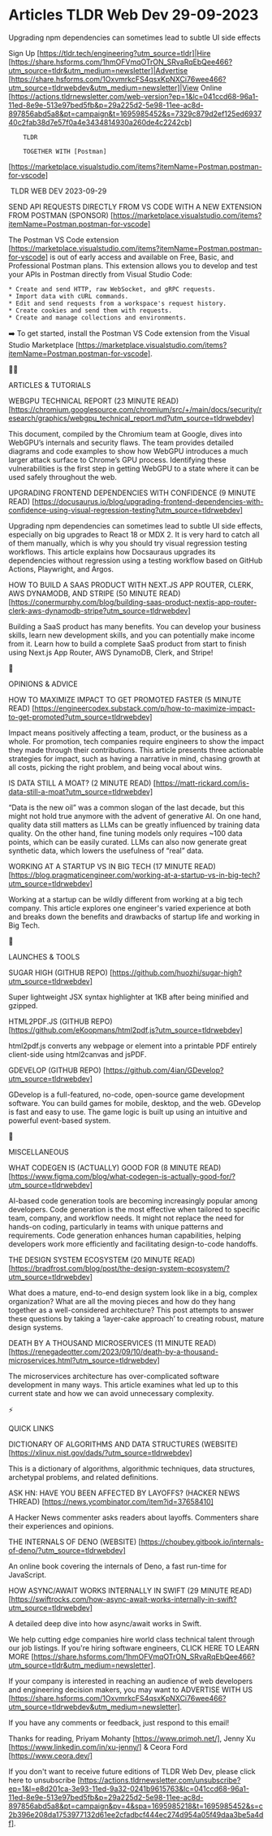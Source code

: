 # Articles TLDR Web Dev 29-09-2023

Upgrading npm dependencies can sometimes lead to subtle UI side
effects  

Sign Up [https://tldr.tech/engineering?utm_source=tldr]|Hire
[https://share.hsforms.com/1hmOFVmqOTrON_SRvaRqEbQee466?utm_source=tldr&utm_medium=newsletter]|Advertise
[https://share.hsforms.com/1OxvmrkcFS4qsxKpNXCi76wee466?utm_source=tldrwebdev&utm_medium=newsletter]|View
Online
[https://actions.tldrnewsletter.com/web-version?ep=1&lc=041ccd68-96a1-11ed-8e9e-513e97bed5fb&p=29a225d2-5e98-11ee-ac8d-897856abd5a8&pt=campaign&t=1695985452&s=7329c879d2ef125ed693740c2fab38d7e57f0a4e3434814930a260de4c2242cb]


		TLDR

		TOGETHER WITH [Postman]
[https://marketplace.visualstudio.com/items?itemName=Postman.postman-for-vscode]

 TLDR WEB DEV 2023-09-29

SEND API REQUESTS DIRECTLY FROM VS CODE WITH A NEW EXTENSION FROM
POSTMAN (SPONSOR)
[https://marketplace.visualstudio.com/items?itemName=Postman.postman-for-vscode]


The Postman VS Code extension
[https://marketplace.visualstudio.com/items?itemName=Postman.postman-for-vscode]
is out of early access and available on Free, Basic, and Professional
Postman plans. This extension allows you to develop and test your APIs
in Postman directly from Visual Studio Code: 

 	* Create and send HTTP, raw WebSocket, and gRPC requests.
 	* Import data with cURL commands.
 	* Edit and send requests from a workspace's request history.
 	* Create cookies and send them with requests.
 	* Create and manage collections and environments.

➡️ To get started, install the Postman VS Code extension from the
Visual Studio Marketplace
[https://marketplace.visualstudio.com/items?itemName=Postman.postman-for-vscode].

🧑‍💻 

ARTICLES & TUTORIALS

WEBGPU TECHNICAL REPORT (23 MINUTE READ)
[https://chromium.googlesource.com/chromium/src/+/main/docs/security/research/graphics/webgpu_technical_report.md?utm_source=tldrwebdev]


This document, compiled by the Chromium team at Google, dives into
WebGPU’s internals and security flaws. The team provides detailed
diagrams and code examples to show how WebGPU introduces a much larger
attack surface to Chrome’s GPU process. Identifying these
vulnerabilities is the first step in getting WebGPU to a state where
it can be used safely throughout the web. 

UPGRADING FRONTEND DEPENDENCIES WITH CONFIDENCE (9 MINUTE READ)
[https://docusaurus.io/blog/upgrading-frontend-dependencies-with-confidence-using-visual-regression-testing?utm_source=tldrwebdev]


Upgrading npm dependencies can sometimes lead to subtle UI side
effects, especially on big upgrades to React 18 or MDX 2. It is very
hard to catch all of them manually, which is why you should try visual
regression testing workflows. This article explains how Docsauraus
upgrades its dependencies without regression using a testing workflow
based on GitHub Actions, Playwright, and Argos. 

HOW TO BUILD A SAAS PRODUCT WITH NEXT.JS APP ROUTER, CLERK, AWS
DYNAMODB, AND STRIPE (50 MINUTE READ)
[https://conermurphy.com/blog/building-saas-product-nextjs-app-router-clerk-aws-dynamodb-stripe?utm_source=tldrwebdev]


Building a SaaS product has many benefits. You can develop your
business skills, learn new development skills, and you can potentially
make income from it. Learn how to build a complete SaaS product from
start to finish using Next.js App Router, AWS DynamoDB, Clerk, and
Stripe! 

🧠 

OPINIONS & ADVICE

HOW TO MAXIMIZE IMPACT TO GET PROMOTED FASTER (5 MINUTE READ)
[https://engineercodex.substack.com/p/how-to-maximize-impact-to-get-promoted?utm_source=tldrwebdev]


Impact means positively affecting a team, product, or the business as
a whole. For promotion, tech companies require engineers to show the
impact they made through their contributions. This article presents
three actionable strategies for impact, such as having a narrative in
mind, chasing growth at all costs, picking the right problem, and
being vocal about wins. 

IS DATA STILL A MOAT? (2 MINUTE READ)
[https://matt-rickard.com/is-data-still-a-moat?utm_source=tldrwebdev] 

“Data is the new oil” was a common slogan of the last decade, but
this might not hold true anymore with the advent of generative AI. On
one hand, quality data still matters as LLMs can be greatly influenced
by training data quality. On the other hand, fine tuning models only
requires ~100 data points, which can be easily curated. LLMs can also
now generate great synthetic data, which lowers the usefulness of
“real” data. 

WORKING AT A STARTUP VS IN BIG TECH (17 MINUTE READ)
[https://blog.pragmaticengineer.com/working-at-a-startup-vs-in-big-tech?utm_source=tldrwebdev]


Working at a startup can be wildly different from working at a big
tech company. This article explores one engineer's varied experience
at both and breaks down the benefits and drawbacks of startup life and
working in Big Tech. 

🚀 

LAUNCHES & TOOLS

SUGAR HIGH (GITHUB REPO)
[https://github.com/huozhi/sugar-high?utm_source=tldrwebdev] 

Super lightweight JSX syntax highlighter at 1KB after being minified
and gzipped. 

HTML2PDF.JS (GITHUB REPO)
[https://github.com/eKoopmans/html2pdf.js?utm_source=tldrwebdev] 

html2pdf.js converts any webpage or element into a printable PDF
entirely client-side using html2canvas and jsPDF. 

GDEVELOP (GITHUB REPO)
[https://github.com/4ian/GDevelop?utm_source=tldrwebdev] 

GDevelop is a full-featured, no-code, open-source game development
software. You can build games for mobile, desktop, and the web.
GDevelop is fast and easy to use. The game logic is built up using an
intuitive and powerful event-based system. 

🎁 

MISCELLANEOUS

WHAT CODEGEN IS (ACTUALLY) GOOD FOR (8 MINUTE READ)
[https://www.figma.com/blog/what-codegen-is-actually-good-for/?utm_source=tldrwebdev]


AI-based code generation tools are becoming increasingly popular among
developers. Code generation is the most effective when tailored to
specific team, company, and workflow needs. It might not replace the
need for hands-on coding, particularly in teams with unique patterns
and requirements. Code generation enhances human capabilities, helping
developers work more efficiently and facilitating design-to-code
handoffs. 

THE DESIGN SYSTEM ECOSYSTEM (20 MINUTE READ)
[https://bradfrost.com/blog/post/the-design-system-ecosystem/?utm_source=tldrwebdev]


What does a mature, end-to-end design system look like in a big,
complex organization? What are all the moving pieces and how do they
hang together as a well-considered architecture? This post attempts to
answer these questions by taking a ‘layer-cake approach’ to
creating robust, mature design systems. 

DEATH BY A THOUSAND MICROSERVICES (11 MINUTE READ)
[https://renegadeotter.com/2023/09/10/death-by-a-thousand-microservices.html?utm_source=tldrwebdev]


The microservices architecture has over-complicated software
development in many ways. This article examines what led up to this
current state and how we can avoid unnecessary complexity. 

⚡ 

QUICK LINKS

DICTIONARY OF ALGORITHMS AND DATA STRUCTURES (WEBSITE)
[https://xlinux.nist.gov/dads/?utm_source=tldrwebdev] 

This is a dictionary of algorithms, algorithmic techniques, data
structures, archetypal problems, and related definitions. 

ASK HN: HAVE YOU BEEN AFFECTED BY LAYOFFS? (HACKER NEWS THREAD)
[https://news.ycombinator.com/item?id=37658410] 

A Hacker News commenter asks readers about layoffs. Commenters share
their experiences and opinions. 

THE INTERNALS OF DENO (WEBSITE)
[https://choubey.gitbook.io/internals-of-deno/?utm_source=tldrwebdev] 

An online book covering the internals of Deno, a fast run-time for
JavaScript. 

HOW ASYNC/AWAIT WORKS INTERNALLY IN SWIFT (29 MINUTE READ)
[https://swiftrocks.com/how-async-await-works-internally-in-swift?utm_source=tldrwebdev]


A detailed deep dive into how async/await works in Swift. 

 We help cutting edge companies hire world class technical talent
through our job listings. If you're hiring software engineers, CLICK
HERE TO LEARN MORE
[https://share.hsforms.com/1hmOFVmqOTrON_SRvaRqEbQee466?utm_source=tldr&utm_medium=newsletter].


If your company is interested in reaching an audience of web
developers and engineering decision makers, you may want to ADVERTISE
WITH US
[https://share.hsforms.com/1OxvmrkcFS4qsxKpNXCi76wee466?utm_source=tldrwebdev&utm_medium=newsletter].


If you have any comments or feedback, just respond to this email! 

Thanks for reading, 
Priyam Mohanty [https://www.primoh.net/], Jenny Xu
[https://www.linkedin.com/in/xu-jenny/] & Ceora Ford
[https://www.ceora.dev/] 

If you don't want to receive future editions of TLDR Web Dev,
please click here to unsubscribe
[https://actions.tldrnewsletter.com/unsubscribe?ep=1&l=e8d201ca-3e93-11ed-9a32-0241b9615763&lc=041ccd68-96a1-11ed-8e9e-513e97bed5fb&p=29a225d2-5e98-11ee-ac8d-897856abd5a8&pt=campaign&pv=4&spa=1695985218&t=1695985452&s=c2b396e208da1753977132d61ee2cfadbcf444ec274d954a05f49daa3be5a4df].